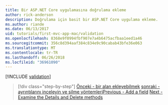 ```yaml
---
title: Bir ASP.NET Core uygulamasına doğrulama ekleme
author: rick-anderson
description: Doğrulama için basit bir ASP.NET Core uygulama ekleme.
ms.author: riande
ms.date: 06/13/2017
uid: tutorials/first-mvc-app-mac/validation
ms.openlocfilehash: 8368e9f0994fbf907e7a4b6475acfbaa1eed1a46
ms.sourcegitcommit: 356c8d394aaf384c834e9c90cabab43bfe36e063
ms.translationtype: MT
ms.contentlocale: tr-TR
ms.lasthandoff: 06/26/2018
ms.locfileid: "36961090"
---
```

[!INCLUDE [validation](../../includes/mvc-intro/validation.md)]

> [!div class="step-by-step"]
> <span data-ttu-id="f5b91-103">[Önceki - bir alan ekleyebilmek](new-field.md)
> [sonraki - ayrıntılarını inceleyin ve silme yöntemleri](xref:tutorials/first-mvc-app/details)</span><span class="sxs-lookup"><span data-stu-id="f5b91-103">[Previous - Add a field](new-field.md)
[Next - Examine the Details and Delete methods](xref:tutorials/first-mvc-app/details)</span></span>


